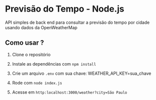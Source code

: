 # Previsão do Tempo - Node.js

API simples de back end para consultar a previsão do tempo por cidade usando dados da OpenWeatherMap

## Como usar ?

1. Clone o repositório
2. Instale as dependências com `npm install`
3. Crie um arquivo `.env` com sua chave:
   WEATHER_API_KEY=sua_chave

4. Rode com `node index.js`
5. Acesse em `http:localhost:3000/weather?city=São Paulo`
